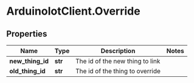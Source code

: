 # ArduinoIotClient.Override

## Properties

Name | Type | Description | Notes
------------ | ------------- | ------------- | -------------
**new_thing_id** | **str** | The id of the new thing to link | 
**old_thing_id** | **str** | The id of the thing to override | 


